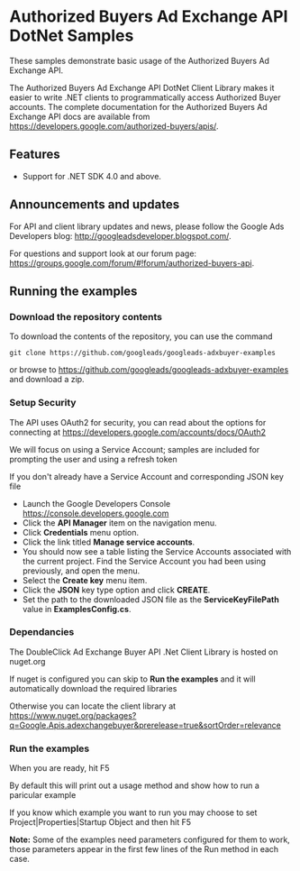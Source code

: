 # Authorized Buyers Ad Exchange API DotNet Samples
These samples demonstrate basic usage of the Authorized Buyers Ad Exchange API.

The Authorized Buyers Ad Exchange API DotNet Client Library makes it easier to
write .NET clients to programmatically access Authorized Buyer accounts.
The complete documentation for the Authorized Buyers Ad Exchange API docs are
available from <https://developers.google.com/authorized-buyers/apis/>.

## Features

- Support for .NET SDK 4.0 and above.

## Announcements and updates

For API and client library updates and news, please follow the Google Ads Developers blog: <http://googleadsdeveloper.blogspot.com/>.

For questions and support look at our forum page: <https://groups.google.com/forum/#!forum/authorized-buyers-api>.

## Running the examples

### Download the repository contents

To download the contents of the repository, you can use the command

```
git clone https://github.com/googleads/googleads-adxbuyer-examples
```

or browse to <https://github.com/googleads/googleads-adxbuyer-examples> and
 download a zip.

### Setup Security
The API uses OAuth2 for security, you can read about the options for connecting
 at <https://developers.google.com/accounts/docs/OAuth2>

We will focus on using a Service Account; samples are included for prompting
 the user and using a refresh token

If you don't already have a Service Account and corresponding JSON key file

 * Launch the Google Developers Console <https://console.developers.google.com>
 * Click the **API Manager** item on the navigation menu.
 * Click **Credentials** menu option.
 * Click the link titled **Manage service accounts**.
 * You should now see a table listing the Service Accounts associated with the
  current project. Find the Service Account you had been using previously, and
  open the menu.
 * Select the **Create key** menu item.
 * Click the **JSON** key type option and click **CREATE**.
 * Set the path to the downloaded JSON file as the **ServiceKeyFilePath** value
  in **ExamplesConfig.cs**.

### Dependancies
The DoubleClick Ad Exchange Buyer API .Net Client Library is hosted on nuget.org

If nuget is configured you can skip to **Run the examples** and it will 
 automatically download the required libraries

Otherwise you can locate the client library at
 <https://www.nuget.org/packages?q=Google.Apis.adexchangebuyer&prerelease=true&sortOrder=relevance>

### Run the examples
When you are ready, hit F5

By default this will print out a usage method and show how to run a paricular example

If you know which example you want to run you may choose to set
Project|Properties|Startup Object and then hit F5

**Note:** Some of the examples need parameters configured for them to work, those parameters appear in the first few lines of the Run method in each case.

